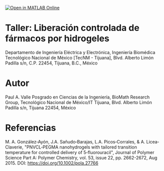 [![Open in MATLAB Online](https://www.mathworks.com/images/responsive/global/open-in-matlab-online.svg)](https://matlab.mathworks.com/open/github/v1?repo=DrPaulValle/Bioestadistica-para-el-ajuste-de-datos-experimentales)

# Taller: Liberación controlada de fármacos por hidrogeles
Departamento de Ingeniería Eléctrica y Electrónica, Ingeniería Biomédica
Tecnológico Nacional de México [TecNM - Tijuana], Blvd. Alberto Limón Padilla s/n, C.P. 22454, Tijuana, B.C., México

# Autor
Paul A. Valle
Posgrado en Ciencias de la Ingeniería, BioMath Research Group, Tecnológico Nacional de México/IT Tijuana, Blvd. Alberto Limón Padilla s/n, Tijuana 22454, México

# Referencias
M. A. González‐Ayón, J.A. Sañudo‐Barajas, L.A. Picos‐Corrales, & A. Licea‐Claverie, "PNVCL‐PEGMA nanohydrogels with tailored transition temperature for controlled delivery of 5‐fluorouracil", Journal of Polymer Science Part A: Polymer Chemistry, vol. 53, issue 22, pp. 2662-2672, Aug 2015. DOI: https://doi.org/10.1002/pola.27766

